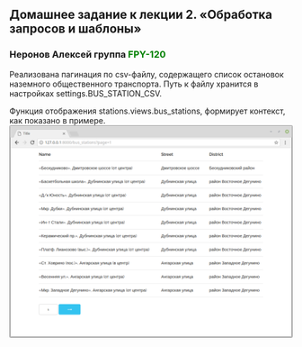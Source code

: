 ## Домашнее задание к лекции 2. «Обработка запросов и шаблоны»

### Неронов Алексей группа <span style="color:green">**FPY-120**</span>

Реализована пагинация по csv-файлу, содержащего список остановок наземного общественного транспорта.
Путь к файлу хранится в настройках settings.BUS_STATION_CSV.

Функция отображения stations.views.bus_stations, формирует контекст, как показано в примере.
![Пример результата](./res/result.png)